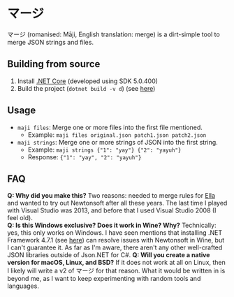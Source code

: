 # マージ
マージ (romanised: Māji, English translation: merge) is a dirt-simple tool to merge JSON strings and files.

## Building from source
1. Install [.NET Core](https://docs.microsoft.com/en-us/dotnet/core/install/) (developed using SDK 5.0.400)
2. Build the project (`dotnet build -v d`) (see [here](https://docs.microsoft.com/en-us/dotnet/core/tools/dotnet-build))

## Usage
- `maji files`: Merge one or more files into the first file mentioned.
  - Example: `maji files original.json patch1.json patch2.json`
- `maji strings`: Merge one or more strings of JSON into the first string.
  - Example: `maji strings {"1": "yay"} {"2": "yayuh"}`
  - Response: `{"1": "yay", "2": "yayuh"}`

## FAQ
**Q: Why did you make this?** Two reasons: needed to merge rules for [Ella](https://github.com/doamatto/ella-filters) and wanted to try out Newtonsoft after all these years. The last time I played with Visual Studio was 2013, and before that I used Visual Studio 2008 (I feel old).<br/>
**Q: Is this Windows exclusive? Does it work in Wine? Why?** Technically: yes, this only works on Windows. I have seen mentions that installing .NET Framework 4.7.1 (see [here](https://www.reddit.com/r/wine_gaming/comments/8r6low)) can resolve issues with Newtonsoft in Wine, but I can't guarantee it. As far as I'm aware, there aren't any other well-crafted JSON libraries outside of Json.NET for C#.
**Q: Will you create a native version for macOS, Linux, and BSD?** If it does not work at all on Linux, then I likely will write a v2 of マージ for that reason. What it would be written in is beyond me, as I want to keep experimenting with random tools and languages.
